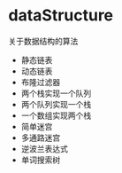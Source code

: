 # dataStructure
关于数据结构的算法

+ 静态链表
+ 动态链表
+ 布隆过滤器
+ 两个栈实现一个队列
+ 两个队列实现一个栈
+ 一个数组实现两个栈
+ 简单迷宫
+ 多通路迷宫
+ 逆波兰表达式
+ 单词搜索树
